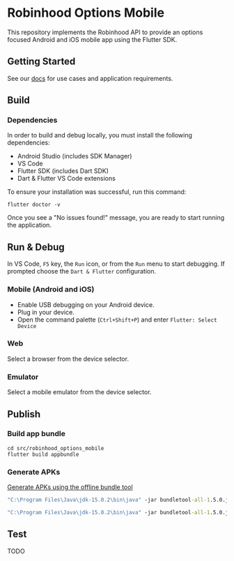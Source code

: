 # Robinhood Options Mobile

This repository implements the Robinhood API to provide an options focused Android and iOS mobile app using the Flutter SDK.

## Getting Started

See our [docs](https://ciinc.github.io/robinhood-options-mobile/) for use cases and application requirements.

<!--
## Usage

TODO
-->

## Build

### Dependencies

In order to build and debug locally, you must install the following dependencies:

- Android Studio (includes SDK Manager)
- VS Code
- Flutter SDK (includes Dart SDK)
- Dart & Flutter VS Code extensions

To ensure your installation was successful, run this command: 
```
flutter doctor -v
```

Once you see a "No issues found!" message, you are ready to start running the application.  

## Run & Debug

In VS Code, ```F5``` key, the ```Run``` icon, or from the ```Run``` menu to start debugging.
If prompted choose the ```Dart & Flutter``` configuration.

### Mobile (Android and iOS)

- Enable USB debugging on your Android device.
- Plug in your device. 
- Open the command palette (```Ctrl+Shift+P```) and enter ```Flutter: Select Device```

### Web

Select a browser from the device selector.

### Emulator 

Select a mobile emulator from the device selector.

## Publish

### Build app bundle

```
cd src/robinhood_options_mobile
flutter build appbundle
```

### Generate APKs

[Generate APKs using the offline bundle tool](https://flutter.dev/docs/deployment/android#offline-using-the-bundle-tool)

```cmd
"C:\Program Files\Java\jdk-15.0.2\bin\java" -jar bundletool-all-1.5.0.jar  build-apks --bundle=src\robinhood_options_mobile\build\app\outputs\bundle\release\app-release.aab --output=src\robinhood_options_mobile\build\app\outputs\bundle\release\app-release.apks

"C:\Program Files\Java\jdk-15.0.2\bin\java" -jar bundletool-all-1.5.0.jar install-apks --apks=src\robinhood_options_mobile\build\app\outputs\bundle\release\app-release.apks 
```

## Test

TODO
 